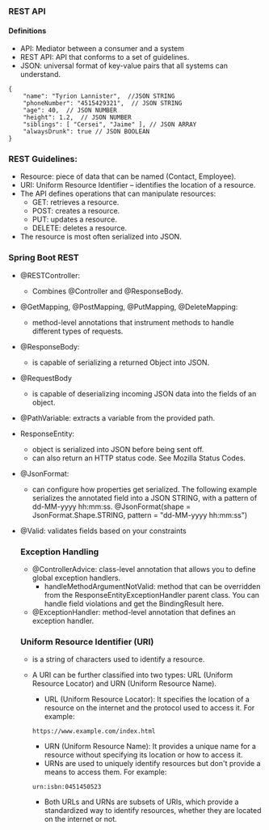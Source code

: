 ### REST API
#### Definitions
- API: Mediator between a consumer and a system
- REST API: API that conforms to a set of guidelines.
- JSON: universal format of key-value pairs that all systems can understand.
```
{
    "name": "Tyrion Lannister",  //JSON STRING
    "phoneNumber": "4515429321",  // JSON STRING
    "age": 40,  // JSON NUMBER
    "height": 1.2,  // JSON NUMBER
    "siblings": [ "Cersei", "Jaime" ], // JSON ARRAY
    "alwaysDrunk": true // JSON BOOLEAN
}
```
### REST Guidelines:
- Resource: piece of data that can be named (Contact, Employee).
- URI: Uniform Resource Identifier – identifies the location of a resource.
- The API defines operations that can manipulate resources:
  - GET: retrieves a resource.
  - POST: creates a resource.
  - PUT: updates a resource.
  - DELETE: deletes a resource.
- The resource is most often serialized into JSON.

### Spring Boot REST
- @RESTController:
  - Combines @Controller and @ResponseBody.
- @GetMapping, @PostMapping, @PutMapping, @DeleteMapping:
  - method-level annotations that instrument methods to handle different types of requests.
- @ResponseBody:
  - is capable of serializing a returned Object into JSON.
- @RequestBody
  - is capable of deserializing incoming JSON data into the fields of an object.
- @PathVariable: extracts a variable from the provided path.

- ResponseEntity<Object>:
  - object is serialized into JSON before being sent off.
  - can also return an HTTP status code. See Mozilla Status Codes.

- @JsonFormat:
  - can configure how properties get serialized. The following example serializes the annotated field into a JSON STRING, with a pattern of dd-MM-yyyy hh:mm:ss.
    @JsonFormat(shape = JsonFormat.Shape.STRING, pattern = "dd-MM-yyyy hh:mm:ss")
    
- @Valid: validates fields based on your constraints

### Exception Handling
- @ControllerAdvice: class-level annotation that allows you to define global exception handlers.
  - handleMethodArgumentNotValid: method that can be overridden from the ResponseEntityExceptionHandler parent class. You can handle field violations and get the BindingResult here.
- @ExceptionHandler: method-level annotation that defines an exception handler.


### Uniform Resource Identifier (URI) 
- is a string of characters used to identify a resource.
- A URI can be further classified into two types: URL (Uniform Resource Locator) and URN (Uniform Resource Name).
  - URL (Uniform Resource Locator): It specifies the location of a resource on the internet and the protocol used to access it. For example:
    
  ```
  https://www.example.com/index.html
  ```
  - URN (Uniform Resource Name): It provides a unique name for a resource without specifying its location or how to access it.
  - URNs are used to uniquely identify resources but don't provide a means to access them. For example:
    
  ```
  urn:isbn:0451450523
  ```
  - Both URLs and URNs are subsets of URIs, which provide a standardized way to identify resources, whether they are located on the internet or not.
